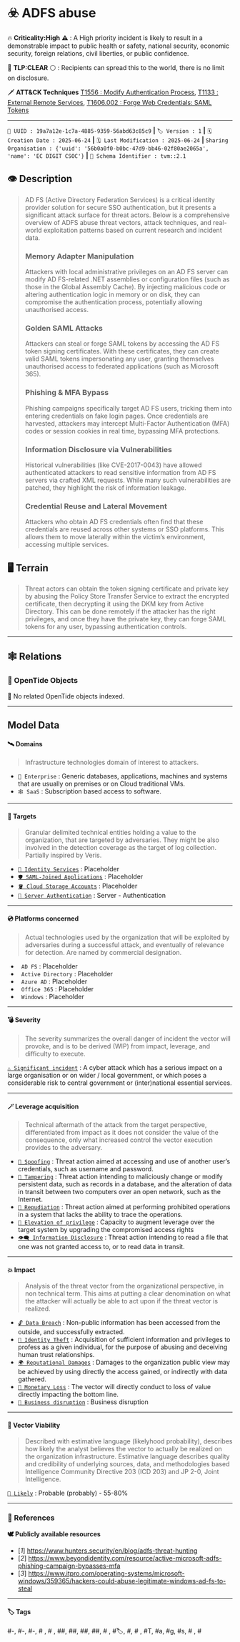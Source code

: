 

# ☣️ ADFS abuse

🔥 **Criticality:High** ⚠️ : A High priority incident is likely to result in a demonstrable impact to public health or safety, national security, economic security, foreign relations, civil liberties, or public confidence. 

🚦 **TLP:CLEAR** ⚪ : Recipients can spread this to the world, there is no limit on disclosure.


🗡️ **ATT&CK Techniques** [T1556 : Modify Authentication Process](https://attack.mitre.org/techniques/T1556 'Adversaries may modify authentication mechanisms and processes to access user credentials or enable otherwise unwarranted access to accounts The authe'), [T1133 : External Remote Services](https://attack.mitre.org/techniques/T1133 'Adversaries may leverage external-facing remote services to initially access andor persist within a network Remote services such as VPNs, Citrix, and '), [T1606.002 : Forge Web Credentials: SAML Tokens](https://attack.mitre.org/techniques/T1606/002 'An adversary may forge SAML tokens with any permissions claims and lifetimes if they possess a valid SAML token-signing certificateCitation Microsoft ')



---

`🔑 UUID : 19a7a12e-1c7a-4885-9359-56abd63c85c9` **|** `🏷️ Version : 1` **|** `🗓️ Creation Date : 2025-06-24` **|** `🗓️ Last Modification : 2025-06-24` **|** `Sharing Organisation : {'uuid': '56b0a0f0-b0bc-47d9-bb46-02f80ae2065a', 'name': 'EC DIGIT CSOC'}` **|** `🧱 Schema Identifier : tvm::2.1`


## 👁️ Description

> AD FS (Active Directory Federation Services) is a critical identity provider solution 
> for secure SSO authentication, but it presents a significant attack surface for 
> threat actors. Below is a comprehensive overview of ADFS abuse threat vectors, attack 
> techniques, and real-world exploitation patterns based on current research and incident data.
> 
> ### Memory Adapter Manipulation
> 
> Attackers with local administrative privileges on an AD FS server can modify AD 
> FS-related .NET assemblies or configuration files (such as those in the Global Assembly Cache). 
> By injecting malicious code or altering authentication logic in memory or on disk, 
> they can compromise the authentication process, potentially allowing unauthorised access.
> 
> ### Golden SAML Attacks
> 
> Attackers can steal or forge SAML tokens by accessing the AD FS token signing certificates. 
> With these certificates, they can create valid SAML tokens impersonating any user, 
> granting themselves unauthorised access to federated applications (such as Microsoft 365).
> 
> ### Phishing & MFA Bypass
> 
> Phishing campaigns specifically target AD FS users, tricking them into entering 
> credentials on fake login pages. Once credentials are harvested, attackers may intercept 
> Multi-Factor Authentication (MFA) codes or session cookies in real time, bypassing 
> MFA protections.
> 
> ### Information Disclosure via Vulnerabilities
>   
> Historical vulnerabilities (like CVE-2017-0043) have allowed authenticated attackers 
> to read sensitive information from AD FS servers via crafted XML requests. While 
> many such vulnerabilities are patched, they highlight the risk of information leakage.
> 
> ### Credential Reuse and Lateral Movement
> 
> Attackers who obtain AD FS credentials often find that these credentials are reused 
> across other systems or SSO platforms. This allows them to move laterally within 
> the victim’s environment, accessing multiple services.
> 



## 🖥️ Terrain 

 > Threat actors can obtain the token signing certificate and private key by abusing 
> the Policy Store Transfer Service to extract the encrypted certificate, then decrypting 
> it using the DKM key from Active Directory. This can be done remotely if the attacker 
> has the right privileges, and once they have the private key, they can forge SAML 
> tokens for any user, bypassing authentication controls.
> 

---

## 🕸️ Relations



### 🌊 OpenTide Objects
🚫 No related OpenTide objects indexed.





---

## Model Data

#### **🛰️ Domains**

 > Infrastructure technologies domain of interest to attackers.

  - `🏢 Enterprise` : Generic databases, applications, machines and systems that are usually on premises or on Cloud traditional VMs.
 - `🕸️ SaaS` : Subscription based access to software.

---

#### **🎯 Targets**

 > Granular delimited technical entities holding a value to the organization, that are targeted by adversaries. They might be also involved in the detection coverage as the target of log collection. Partially inspired by Veris.

  - [`👤 Identity Services`](http://veriscommunity.net/enums.html#section-asset) : Placeholder
 - [`🛡️ SAML-Joined Applications`](http://veriscommunity.net/enums.html#section-asset) : Placeholder
 - [`🪣 Cloud Storage Accounts`](http://veriscommunity.net/enums.html#section-asset) : Placeholder
 - [`🔑 Server Authentication`](http://veriscommunity.net/enums.html#section-asset) : Server - Authentication

---

#### **💿 Platforms concerned**

 > Actual technologies used by the organization that will be exploited by adversaries during a successful attack, and eventually of relevance for detection. Are named by commercial designation.

  - ` AD FS` : Placeholder
 - ` Active Directory` : Placeholder
 - ` Azure AD` : Placeholder
 - ` Office 365` : Placeholder
 - ` Windows` : Placeholder

---

#### **💣 Severity**

 > The severity summarizes the overall danger of incident the vector will provoke, and is to be derived (WIP) from impact, leverage, and difficulty to execute.

 [`⚠️ Significant incident`](https://www.ncsc.gov.uk/news/new-cyber-attack-categorisation-system-improve-uk-response-incidents) : A cyber attack which has a serious impact on a large organisation or on wider / local government, or which poses a considerable risk to central government or (inter)national essential services.

---

#### **🪄 Leverage acquisition**

 > Technical aftermath of the attack from the target perspective, differentiated from impact as it does not consider the value of the consequence, only what increased control the vector execution provides to the adversary.

  - [`👻 Spoofing`](https://owasp.org/www-community/Threat_Modeling_Process#stride) : Threat action aimed at accessing and use of another user’s credentials, such as username and password.
 - [`🐒 Tampering`](https://owasp.org/www-community/Threat_Modeling_Process#stride) : Threat action intending to maliciously change or modify persistent data, such as records in a database, and the alteration of data in transit between two computers over an open network, such as the Internet.
 - [`🗿 Repudiation`](https://owasp.org/www-community/Threat_Modeling_Process#stride) : Threat action aimed at performing prohibited operations in a system that lacks the ability to trace the operations.
 - [`💅 Elevation of privilege`](https://owasp.org/www-community/Threat_Modeling_Process#stride) : Capacity to augment leverage over the target system by upgrading the compromised access rights
 - [`👁️‍🗨️ Information Disclosure`](https://owasp.org/www-community/Threat_Modeling_Process#stride) : Threat action intending to read a file that one was not granted access to, or to read data in transit.

---

#### **💥 Impact**

 > Analysis of the threat vector from the organizational perspective, in non technical term. This aims at putting a clear denomination on what the attacker will actually be able to act upon if the threat vector is realized.

  - [`🔓 Data Breach`](http://veriscommunity.net/enums.html#section-impact) : Non-public information has been accessed from the outside, and successfully extracted.
 - [`🥸 Identity Theft`](http://veriscommunity.net/enums.html#section-impact) : Acquisition of sufficient information and privileges to profess as a given individual, for the purpose of abusing and deceiving human trust relationships.
 - [`🌍 Reputational Damages`](http://veriscommunity.net/enums.html#section-impact) : Damages to the organization public view may be achieved by using directly the access gained, or indirectly with data gathered.
 - [`💸 Monetary Loss`](http://veriscommunity.net/enums.html#section-impact) : The vector will directly conduct to loss of value directly impacting the bottom line.
 - [`🛑 Business disruption`](http://veriscommunity.net/enums.html#section-impact) : Business disruption

---

#### **🎲 Vector Viability**

 > Described with estimative language (likelyhood probability), describes how likely the analyst believes the vector to actually be realized on the organization infrastructure. Estimative language describes quality and credibility of underlying sources, data, and methodologies based Intelligence Community Directive 203 (ICD 203) and JP 2-0, Joint Intelligence.

 [`🧐 Likely`](https://www.dni.gov/files/documents/ICD/ICD%20203%20Analytic%20Standards.pdf) : Probable (probably) - 55-80%

---



### 🔗 References



**🕊️ Publicly available resources**

- [_1_] https://www.hunters.security/en/blog/adfs-threat-hunting
- [_2_] https://www.beyondidentity.com/resource/active-microsoft-adfs-phishing-campaign-bypasses-mfa
- [_3_] https://www.itpro.com/operating-systems/microsoft-windows/359365/hackers-could-abuse-legitimate-windows-ad-fs-to-steal

[1]: https://www.hunters.security/en/blog/adfs-threat-hunting
[2]: https://www.beyondidentity.com/resource/active-microsoft-adfs-phishing-campaign-bypasses-mfa
[3]: https://www.itpro.com/operating-systems/microsoft-windows/359365/hackers-could-abuse-legitimate-windows-ad-fs-to-steal

---

#### 🏷️ Tags

#-, #-, #-, #
, #
, ##, ##, ##, ##, # , #🏷, #️, # , #T, #a, #g, #s, #
, #


